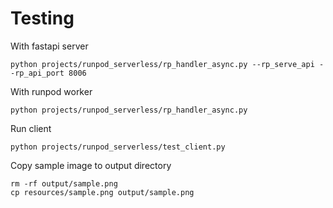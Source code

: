 

# Testing

With fastapi server

```
python projects/runpod_serverless/rp_handler_async.py --rp_serve_api --rp_api_port 8006
```

With runpod worker

```
python projects/runpod_serverless/rp_handler_async.py
```

Run client

```
python projects/runpod_serverless/test_client.py
```

Copy sample image to output directory
```
rm -rf output/sample.png
cp resources/sample.png output/sample.png
```
